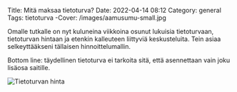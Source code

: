 Title: Mitä maksaa tietoturva?
Date: 2022-04-14 08:12
Category: general
Tags: tietoturva
-Cover: /images/aamusumu-small.jpg

Omalle tutkalle on nyt kuluneina viikkoina osunut lukuisia tietoturvaan, tietoturvan hintaan ja etenkin kalleuteen liittyviä keskusteluita. Tein asiaa selkeyttääkseni tällaisen hinnoittelumallin.

Bottom line: täydellinen tietoturva ei tarkoita sitä, että asennettaan vain joku lisäosa saitille.

![Tietoturvan hinta](/images/tietoturvan-hinta-small.jpg)
